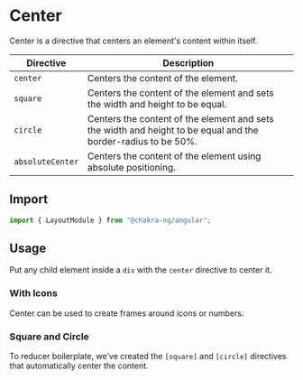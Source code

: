 # Center

Center is a directive that centers an element's content within itself.

| Directive        | Description                                                                                                   |
|------------------|---------------------------------------------------------------------------------------------------------------|
| `center`         | Centers the content of the element.                                                                           |
| `square`         | Centers the content of the element and sets the width and height to be equal.                                 |
| `circle`         | Centers the content of the element and sets the width and height to be equal and the border-radius to be 50%. |
| `absoluteCenter` | Centers the content of the element using absolute positioning.                                                |

## Import

```typescript
import { LayoutModule } from "@chakra-ng/angular";
```

## Usage

Put any child element inside a `div` with the `center` directive to center it.

### With Icons

Center can be used to create frames around icons or numbers.

### Square and Circle

To reducer boilerplate, we've created the `[square]` and `[circle]` directives that automatically center the content.

